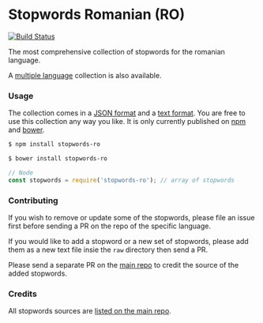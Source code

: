 Stopwords Romanian (RO)
=======

[![Build Status](https://travis-ci.org/stopwords-iso/stopwords-ro.svg?branch=master)](https://travis-ci.org/stopwords-iso/stopwords-ro)

The most comprehensive collection of stopwords for the romanian language.

A [multiple language](https://github.com/stopwords-iso/stopwords-iso) collection is also available.

### Usage

The collection comes in a
[JSON format](https://raw.githubusercontent.com/stopwords-iso/stopwords-iso/master/stopwords-ro.json) and a
[text format](https://raw.githubusercontent.com/stopwords-iso/stopwords-iso/master/stopwords-ro.txt).
You are free to use this collection any way you like.
It is only currently published on [npm](https://www.npmjs.com/stopwords-ro) and [bower](https://bower.io).

```sh
$ npm install stopwords-ro
```

```sh
$ bower install stopwords-ro
```

```js
// Node
const stopwords = require('stopwords-ro'); // array of stopwords
```

### Contributing

If you wish to remove or update some of the stopwords, please file an issue first before sending a PR on the repo of the specific language.

If you would like to add a stopword or a new set of stopwords, please add them as a new text file insie the `raw` directory then send a PR.

Please send a separate PR on the [main repo](https://github.com/stopwords-iso/stopwords-iso) to credit the source of the added stopwords.

### Credits

All stopwords sources are [listed on the main repo](https://github.com/stopwords-iso/stopwords-iso/blob/master/CREDITS.md).
